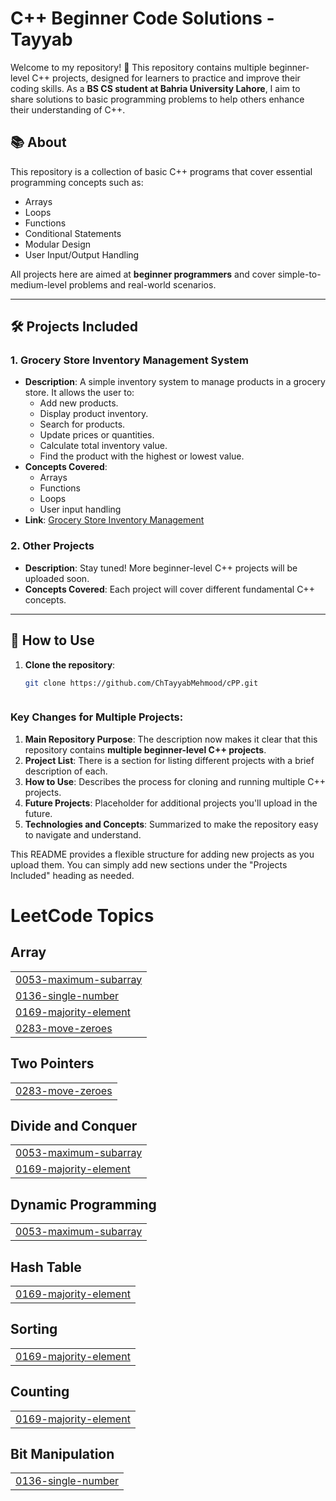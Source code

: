# C++ Beginner Code Solutions - Tayyab

Welcome to my repository! 👋 This repository contains multiple beginner-level C++ projects, designed for learners to practice and improve their coding skills. As a **BS CS student at Bahria University Lahore**, I aim to share solutions to basic programming problems to help others enhance their understanding of C++.

## 📚 About

This repository is a collection of basic C++ programs that cover essential programming concepts such as:

- Arrays
- Loops
- Functions
- Conditional Statements
- Modular Design
- User Input/Output Handling

All projects here are aimed at **beginner programmers** and cover simple-to-medium-level problems and real-world scenarios.

---

## 🛠️ Projects Included

### 1. **Grocery Store Inventory Management System**
   - **Description**: A simple inventory system to manage products in a grocery store. It allows the user to:
     - Add new products.
     - Display product inventory.
     - Search for products.
     - Update prices or quantities.
     - Calculate total inventory value.
     - Find the product with the highest or lowest value.
   - **Concepts Covered**:
     - Arrays
     - Functions
     - Loops
     - User input handling
   - **Link**: [Grocery Store Inventory Management](./Full-store-Code.cpp)

### 2. **Other Projects**
   - **Description**: Stay tuned! More beginner-level C++ projects will be uploaded soon.
   - **Concepts Covered**: Each project will cover different fundamental C++ concepts.

---

## 🚀 How to Use

1. **Clone the repository**:
   ```bash
   git clone https://github.com/ChTayyabMehmood/cPP.git
   


### Key Changes for Multiple Projects:

1. **Main Repository Purpose**: The description now makes it clear that this repository contains **multiple beginner-level C++ projects**.
2. **Project List**: There is a section for listing different projects with a brief description of each.
3. **How to Use**: Describes the process for cloning and running multiple C++ projects.
4. **Future Projects**: Placeholder for additional projects you'll upload in the future.
5. **Technologies and Concepts**: Summarized to make the repository easy to navigate and understand.

This README provides a flexible structure for adding new projects as you upload them. You can simply add new sections under the "Projects Included" heading as needed.


<!---LeetCode Topics Start-->
# LeetCode Topics
## Array
|  |
| ------- |
| [0053-maximum-subarray](https://github.com/ChTayyabMehmood/cPP/tree/master/0053-maximum-subarray) |
| [0136-single-number](https://github.com/ChTayyabMehmood/cPP/tree/master/0136-single-number) |
| [0169-majority-element](https://github.com/ChTayyabMehmood/cPP/tree/master/0169-majority-element) |
| [0283-move-zeroes](https://github.com/ChTayyabMehmood/cPP/tree/master/0283-move-zeroes) |
## Two Pointers
|  |
| ------- |
| [0283-move-zeroes](https://github.com/ChTayyabMehmood/cPP/tree/master/0283-move-zeroes) |
## Divide and Conquer
|  |
| ------- |
| [0053-maximum-subarray](https://github.com/ChTayyabMehmood/cPP/tree/master/0053-maximum-subarray) |
| [0169-majority-element](https://github.com/ChTayyabMehmood/cPP/tree/master/0169-majority-element) |
## Dynamic Programming
|  |
| ------- |
| [0053-maximum-subarray](https://github.com/ChTayyabMehmood/cPP/tree/master/0053-maximum-subarray) |
## Hash Table
|  |
| ------- |
| [0169-majority-element](https://github.com/ChTayyabMehmood/cPP/tree/master/0169-majority-element) |
## Sorting
|  |
| ------- |
| [0169-majority-element](https://github.com/ChTayyabMehmood/cPP/tree/master/0169-majority-element) |
## Counting
|  |
| ------- |
| [0169-majority-element](https://github.com/ChTayyabMehmood/cPP/tree/master/0169-majority-element) |
## Bit Manipulation
|  |
| ------- |
| [0136-single-number](https://github.com/ChTayyabMehmood/cPP/tree/master/0136-single-number) |
<!---LeetCode Topics End-->
